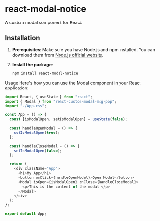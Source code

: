 # react-modal-notice

A custom modal component for React.

## Installation

1. **Prerequisites**:
   Make sure you have Node.js and npm installed. You can download them from [Node.js official website](https://nodejs.org/).

2. **Install the package**:
   ```bash
   npm install react-modal-notice
   ```

Usage
Here's how you can use the Modal component in your React application:

```javascript
import React, { useState } from "react";
import { Modal } from "react-custom-modal-msg-pop";
import "./App.css";

const App = () => {
  const [isModalOpen, setIsModalOpen] = useState(false);

  const handleOpenModal = () => {
    setIsModalOpen(true);
  };

  const handleCloseModal = () => {
    setIsModalOpen(false);
  };

  return (
    <div className="App">
      <h1>My App</h1>
      <button onClick={handleOpenModal}>Open Modal</button>
      <Modal isOpen={isModalOpen} onClose={handleCloseModal}>
        <p>This is the content of the modal.</p>
      </Modal>
    </div>
  );
};

export default App;
```
